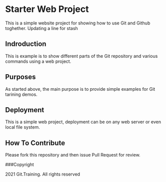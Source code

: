 # Starter Web Project

This is a simple website project for showing how to use Git and Github toghether.
Updating a line for stash

## Indroduction

This is example is to show different parts of the Git repository and various commands using a web project.

## Purposes

As started above, the main purpose is to provide simple examples for Git tarining demos.

## Deployment

This is a simple web project, deployment can be on  any web server or even local file system.

## How To Contribute

Please fork this repository and then issue Pull Request for review.


###Copyright

2021 Git.Training. All rights reserved